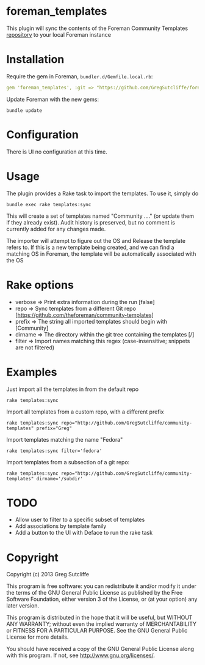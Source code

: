 # foreman\_templates

This plugin will sync the contents of the Foreman Community Templates
[repository](https://github.com/theforeman/community-templates/) to your local
Foreman instance

# Installation

Require the gem in Foreman, `bundler.d/Gemfile.local.rb`:

```yaml
gem 'foreman_templates', :git => "https://github.com/GregSutcliffe/foreman_templates.git"
```

Update Foreman with the new gems:

    bundle update

# Configuration

There is UI no configuration at this time.

# Usage

The plugin provides a Rake task to import the templates. To use it, simply do

    bundle exec rake templates:sync

This will create a set of templates named "Community ...." (or update them if they
already exist). Audit history is preserved, but no comment is currently added for
any changes made.

The importer will attempt to figure out the OS and Release the template refers to. If
this is a new template being created, and we can find a matching OS in Foreman, the
template will be automatically associated with the OS

# Rake options

* verbose => Print extra information during the run [false]
* repo    => Sync templates from a different Git repo [https://github.com/theforeman/community-templates]
* prefix  => The string all imported templates should begin with [Community]
* dirname => The directory within the git tree containing the templates [/]
* filter  => Import names matching this regex (case-insensitive; snippets are not filtered)

# Examples

Just import all the templates in from the default repo

    rake templates:sync

Import all templates from a custom repo, with a different prefix

    rake templates:sync repo="http://github.com/GregSutcliffe/community-templates" prefix="Greg"

Import templates matching the name "Fedora"

    rake templates:sync filter='fedora'

Import templates from a subsection of a git repo:

    rake templates:sync repo="http://github.com/GregSutcliffe/community-templates" dirname='/subdir'

# TODO

* Allow user to filter to a specific subset of templates
* Add associations by template family
* Add a button to the UI with Deface to run the rake task

# Copyright

Copyright (c) 2013 Greg Sutcliffe

This program is free software: you can redistribute it and/or modify
it under the terms of the GNU General Public License as published by
the Free Software Foundation, either version 3 of the License, or
(at your option) any later version.

This program is distributed in the hope that it will be useful,
but WITHOUT ANY WARRANTY; without even the implied warranty of
MERCHANTABILITY or FITNESS FOR A PARTICULAR PURPOSE.  See the
GNU General Public License for more details.

You should have received a copy of the GNU General Public License
along with this program.  If not, see <http://www.gnu.org/licenses/>.
